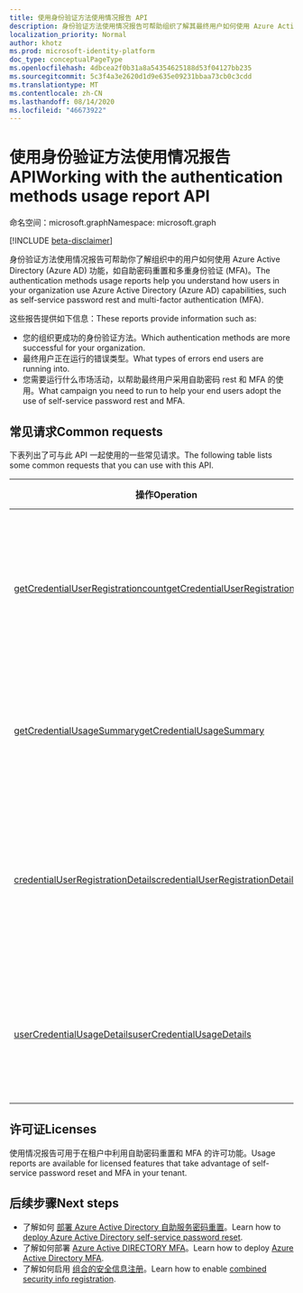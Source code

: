 ```yaml
---
title: 使用身份验证方法使用情况报告 API
description: 身份验证方法使用情况报告可帮助组织了解其最终用户如何使用 Azure Active Directory 功能，如自助密码重置和多重身份验证 (MFA) 。
localization_priority: Normal
author: khotz
ms.prod: microsoft-identity-platform
doc_type: conceptualPageType
ms.openlocfilehash: 4dbcea2f0b31a8a54354625188d53f04127bb235
ms.sourcegitcommit: 5c3f4a3e2620d1d9e635e09231bbaa73cb0c3cdd
ms.translationtype: MT
ms.contentlocale: zh-CN
ms.lasthandoff: 08/14/2020
ms.locfileid: "46673922"
---
```

# <a name="working-with-the-authentication-methods-usage-report-api"></a><span data-ttu-id="02963-103">使用身份验证方法使用情况报告 API</span><span class="sxs-lookup"><span data-stu-id="02963-103">Working with the authentication methods usage report API</span></span>

<span data-ttu-id="02963-104">命名空间：microsoft.graph</span><span class="sxs-lookup"><span data-stu-id="02963-104">Namespace: microsoft.graph</span></span>

[!INCLUDE [beta-disclaimer](../../includes/beta-disclaimer.md)]

<span data-ttu-id="02963-105">身份验证方法使用情况报告可帮助你了解组织中的用户如何使用 Azure Active Directory (Azure AD) 功能，如自助密码重置和多重身份验证 (MFA)。</span><span class="sxs-lookup"><span data-stu-id="02963-105">The authentication methods usage reports help you understand how users in your organization use Azure Active Directory (Azure AD) capabilities, such as self-service password rest and multi-factor authentication (MFA).</span></span>

<span data-ttu-id="02963-106">这些报告提供如下信息：</span><span class="sxs-lookup"><span data-stu-id="02963-106">These reports provide information such as:</span></span>

- <span data-ttu-id="02963-107">您的组织更成功的身份验证方法。</span><span class="sxs-lookup"><span data-stu-id="02963-107">Which authentication methods are more successful for your organization.</span></span> 
- <span data-ttu-id="02963-108">最终用户正在运行的错误类型。</span><span class="sxs-lookup"><span data-stu-id="02963-108">What types of errors end users are running into.</span></span>
- <span data-ttu-id="02963-109">您需要运行什么市场活动，以帮助最终用户采用自助密码 rest 和 MFA 的使用。</span><span class="sxs-lookup"><span data-stu-id="02963-109">What campaign you need to run to help your end users adopt the use of self-service password rest and MFA.</span></span>

## <a name="common-requests"></a><span data-ttu-id="02963-110">常见请求</span><span class="sxs-lookup"><span data-stu-id="02963-110">Common requests</span></span>

<span data-ttu-id="02963-111">下表列出了可与此 API 一起使用的一些常见请求。</span><span class="sxs-lookup"><span data-stu-id="02963-111">The following table lists some common requests that you can use with this API.</span></span>

| <span data-ttu-id="02963-112">操作</span><span class="sxs-lookup"><span data-stu-id="02963-112">Operation</span></span> | <span data-ttu-id="02963-113">在 Graph 浏览器中试用</span><span class="sxs-lookup"><span data-stu-id="02963-113">Try in Graph Explorer</span></span> | <span data-ttu-id="02963-114">说明</span><span class="sxs-lookup"><span data-stu-id="02963-114">Description</span></span> |
| --------- | --- | ----------- |
| [<span data-ttu-id="02963-115">getCredentialUserRegistrationcount</span><span class="sxs-lookup"><span data-stu-id="02963-115">getCredentialUserRegistrationcount</span></span>](/graph/api/resources/credentialuserregistrationcount?view=graph-rest-beta) | <span data-ttu-id="02963-116">[获取/credentialuserregistrationcount](https://developer.microsoft.com/graph/graph-explorer?request=reports/getCredentialUserRegistrationcount()&version=beta)</span><span class="sxs-lookup"><span data-stu-id="02963-116">[GET /credentialuserregistrationcount](https://developer.microsoft.com/graph/graph-explorer?request=reports/getCredentialUserRegistrationcount()&version=beta)</span></span> | <span data-ttu-id="02963-117">获取注册了自助密码重置和 MFA 的用户数。</span><span class="sxs-lookup"><span data-stu-id="02963-117">Get the number of users registered for self-service password reset and MFA.</span></span> |
| [<span data-ttu-id="02963-118">getCredentialUsageSummary</span><span class="sxs-lookup"><span data-stu-id="02963-118">getCredentialUsageSummary</span></span>](/graph/api/resources/credentialusagesummary?view=graph-rest-beta) | [<span data-ttu-id="02963-119">获取/credentialusagesummary</span><span class="sxs-lookup"><span data-stu-id="02963-119">GET /credentialusagesummary</span></span>](https://developer.microsoft.com/graph/graph-explorer?request=reports/getCredentialUsageSummary&version=beta) | <span data-ttu-id="02963-120">获取使用自助密码重置的用户数量。</span><span class="sxs-lookup"><span data-stu-id="02963-120">Get the number of users using self-service password reset.</span></span> |
| [<span data-ttu-id="02963-121">credentialUserRegistrationDetails</span><span class="sxs-lookup"><span data-stu-id="02963-121">credentialUserRegistrationDetails</span></span>](/graph/api/resources/credentialuserregistrationdetails?view=graph-rest-beta) | [<span data-ttu-id="02963-122">获取/credentialuserregistrationdetails</span><span class="sxs-lookup"><span data-stu-id="02963-122">GET /credentialuserregistrationdetails</span></span>](https://developer.microsoft.com/graph/graph-explorer?request=reports/credentialUserRegistrationDetails&version=beta) | <span data-ttu-id="02963-123">获取自服务密码重置和 MFA 注册活动的用户详细信息。</span><span class="sxs-lookup"><span data-stu-id="02963-123">Get the user details for self-service password reset and MFA registration activities.</span></span> |
| [<span data-ttu-id="02963-124">userCredentialUsageDetails</span><span class="sxs-lookup"><span data-stu-id="02963-124">userCredentialUsageDetails</span></span>](/graph/api/resources/usercredentialusagedetails?view=graph-rest-beta) | [<span data-ttu-id="02963-125">获取/usercredentialusagedetails</span><span class="sxs-lookup"><span data-stu-id="02963-125">GET /usercredentialusagedetails</span></span>](https://developer.microsoft.com/graph/graph-explorer?request=reports/userCredentialUsageDetails&version=beta) | <span data-ttu-id="02963-126">获取所有自助密码重置活动的用户详细信息。</span><span class="sxs-lookup"><span data-stu-id="02963-126">Get user details for all self-service password reset activities.</span></span> |

## <a name="licenses"></a><span data-ttu-id="02963-127">许可证</span><span class="sxs-lookup"><span data-stu-id="02963-127">Licenses</span></span>

<span data-ttu-id="02963-128">使用情况报告可用于在租户中利用自助密码重置和 MFA 的许可功能。</span><span class="sxs-lookup"><span data-stu-id="02963-128">Usage reports are available for licensed features that take advantage of self-service password reset and MFA in your tenant.</span></span>

## <a name="next-steps"></a><span data-ttu-id="02963-129">后续步骤</span><span class="sxs-lookup"><span data-stu-id="02963-129">Next steps</span></span>

- <span data-ttu-id="02963-130">了解如何 [部署 Azure Active Directory 自助服务密码重置](https://docs.microsoft.com/azure/active-directory/authentication/howto-sspr-deployment)。</span><span class="sxs-lookup"><span data-stu-id="02963-130">Learn how to [deploy Azure Active Directory self-service password reset](https://docs.microsoft.com/azure/active-directory/authentication/howto-sspr-deployment).</span></span>
- <span data-ttu-id="02963-131">了解如何部署 [Azure Active DIRECTORY MFA](https://docs.microsoft.com/azure/active-directory/authentication/howto-mfa-getstarted)。</span><span class="sxs-lookup"><span data-stu-id="02963-131">Learn how to deploy [Azure Active Directory MFA](https://docs.microsoft.com/azure/active-directory/authentication/howto-mfa-getstarted).</span></span>
- <span data-ttu-id="02963-132">了解如何启用 [组合的安全信息注册](https://docs.microsoft.com/azure/active-directory/authentication/howto-registration-mfa-sspr-combined)。</span><span class="sxs-lookup"><span data-stu-id="02963-132">Learn how to enable [combined security info registration](https://docs.microsoft.com/azure/active-directory/authentication/howto-registration-mfa-sspr-combined).</span></span>



